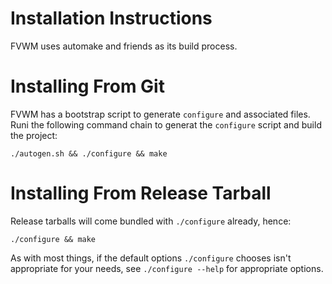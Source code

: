 Installation Instructions
=========================

FVWM uses automake and friends as its build process. 

Installing From Git
===================

FVWM has a bootstrap script to generate `configure` and associated files.
Runi the following command chain to generat the `configure` script and build
the project:

```
./autogen.sh && ./configure && make
```

Installing From Release Tarball
===============================

Release tarballs will come bundled with `./configure` already, hence:

```
./configure && make
```

As with most things, if the default options `./configure` chooses isn't
appropriate for your needs, see `./configure --help` for appropriate options.
